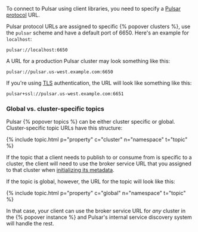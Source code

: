 To connect to Pulsar using client libraries, you need to specify a [Pulsar protocol](../../project/BinaryProtocol) URL.

Pulsar protocol URLs are assigned to specific {% popover clusters %}, use the `pulsar` scheme and have a default port of 6650. Here's an example for `localhost`:

```
pulsar://localhost:6650
```

A URL for a production Pulsar cluster may look something like this:

```
pulsar://pulsar.us-west.example.com:6650
```

If you're using [TLS](../../admin/Authz#tls-client-auth) authentication, the URL will look like something like this:

```
pulsar+ssl://pulsar.us-west.example.com:6651
```

### Global vs. cluster-specific topics

Pulsar {% popover topics %} can be either cluster specific or global. Cluster-specific topic URLs have this structure:

{% include topic.html p="property" c="cluster" n="namespace" t="topic" %}

If the topic that a client needs to publish to or consume from is specific to a cluster, the client will need to use the broker service URL that you assigned to that cluster when [initializing its metadata](../../deployment/InstanceSetup#cluster-metadata-initialization).

If the topic is global, however, the URL for the topic will look like this:

{% include topic.html p="property" c="global" n="namespace" t="topic" %}

In that case, your client can use the broker service URL for *any* cluster in the {% popover instance %} and Pulsar's internal service discovery system will handle the rest.